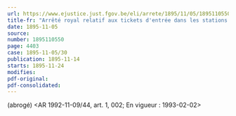 ```yaml
---
url: https://www.ejustice.just.fgov.be/eli/arrete/1895/11/05/1895110550/justel
title-fr: "Arrêté royal relatif aux tickets d'entrée dans les stations des chemins de fer de l'Etat."
date: 1895-11-05
source:
number: 1895110550
page: 4403
case: 1895-11-05/30
publication: 1895-11-14
starts: 1895-11-24
modifies:
pdf-original:
pdf-consolidated:
---
```


(abrogé) <AR 1992-11-09/44, art. 1, 002;  En vigueur :  1993-02-02>
